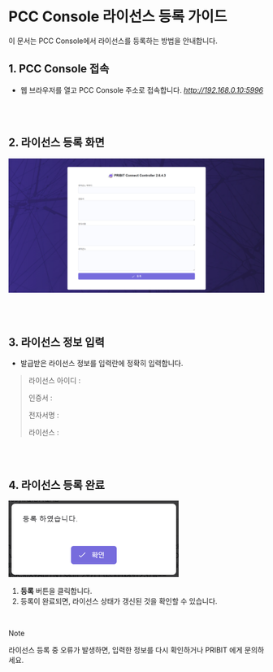 # PCC Console 라이선스 등록 가이드

이 문서는 PCC Console에서 라이선스를 등록하는 방법을 안내합니다.

## 1. PCC Console 접속

- 웹 브라우저를 열고 PCC Console 주소로 접속합니다. 
   _http://192.168.0.10:5996_

<br><br>

## 2. 라이선스 등록 화면 

![라이선스 등록화면](reg_license.png)

<br><br>

## 3. 라이선스 정보 입력

- 발급받은 라이선스 정보를 입력란에 정확히 입력합니다.

> 라이선스 아이디 : 
> 
> 인증서 : 
> 
> 전자서명 : 
> 
> 라이선스 : 

<br><br>

## 4. 라이선스 등록 완료

![라이선스 등록 완료](license_complete.png)

1. **등록** 버튼을 클릭합니다.
2. 등록이 완료되면, 라이선스 상태가 갱신된 것을 확인할 수 있습니다.

<br>

>[!NOTE]
>
>라이선스 등록 중 오류가 발생하면, 입력한 정보를 다시 확인하거나 PRIBIT 에게 문의하세요. 
